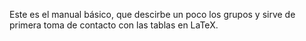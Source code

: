 Este es el manual básico, que descirbe un poco los grupos y sirve de primera toma de contacto con las tablas en LaTeX.
